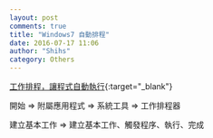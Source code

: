 ```yaml
---
layout: post
comments: true
title: "Windows7 自動排程"
date: 2016-07-17 11:06
author: "Shihs"
category: Others
---
```


[工作排程，讓程式自動執行](http://isvincent.pixnet.net/blog/post/38936955-windows-7-%E5%96%84%E7%94%A8%E5%B7%A5%E4%BD%9C%E6%8E%92%E7%A8%8B%E5%99%A8){:target="_blank"}


開始 => 附屬應用程式 => 系統工具 => 工作排程器

建立基本工作 => 建立基本工作、觸發程序、執行、完成


